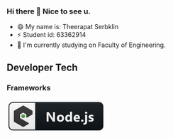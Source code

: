 ### Hi there 👋 Nice to see u.

- 😄 My name is: Theerapat Serbklin
- ⚡ Student id: 63362914
- 🔭 I'm currently studying on Faculty of Engineering.

## Developer Tech

### Frameworks 
<p align="left">

<a href="#">
    <img src="svg/dev/frameworks/nodejs_larger.svg" alt="nodejs_larger" style="vertical-align:top; margin:6px 4px">
  </a> 

</p>

